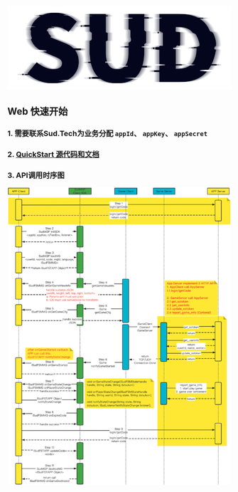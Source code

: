 #

![SUD](../Resource/logo.png)

## Web 快速开始

### 1. 需要联系Sud.Tech为业务分配 `appId`、 `appKey`、 `appSecret`

### 2. [QuickStart 源代码和文档](https://github.com/SudTechnology/hello-sud-plus-h5/tree/master/QuickStart/react)

### 3. API调用时序图

![api](../Resource/Client/sdk_api_sd.png)
